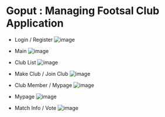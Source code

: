# Goput : Managing Footsal Club Application

- Login / Register
![image](https://user-images.githubusercontent.com/57517612/166406214-dc56535c-bfa0-477c-bb2a-0e1c9b395df3.png)


- Main
![image](https://user-images.githubusercontent.com/57517612/166406217-356e761d-2257-482b-8085-8dd6946da75f.png)


- Club List
![image](https://user-images.githubusercontent.com/57517612/166406221-7788f65c-fcab-482f-9edf-df3fda0e9958.png)

- Make Club / Join Club
![image](https://user-images.githubusercontent.com/57517612/166406235-9bfef24e-f80b-4921-b0b9-99302eb01656.png)


- Club Member / Mypage
![image](https://user-images.githubusercontent.com/57517612/166406241-9aafd29b-f7eb-429c-aa75-2ecc648028cf.png)


- Mypage
![image](https://user-images.githubusercontent.com/57517612/166406246-d995cdbf-7f90-488d-b2f9-bd0867d324d7.png)


- Match Info / Vote
![image](https://user-images.githubusercontent.com/57517612/166406249-bb8e5fa3-2ec7-48d4-9514-8609340641dc.png)

